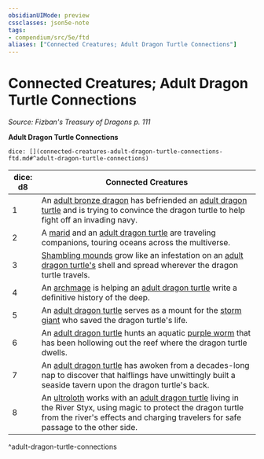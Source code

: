 ```yaml
---
obsidianUIMode: preview
cssclasses: json5e-note
tags:
- compendium/src/5e/ftd
aliases: ["Connected Creatures; Adult Dragon Turtle Connections"]
---
```

# Connected Creatures; Adult Dragon Turtle Connections
*Source: Fizban's Treasury of Dragons p. 111* 

**Adult Dragon Turtle Connections**

`dice: [](connected-creatures-adult-dragon-turtle-connections-ftd.md#^adult-dragon-turtle-connections)`

| dice: d8 | Connected Creatures |
|----------|---------------------|
| 1 | An [adult bronze dragon](2-Mechanics/CLI/bestiary/dragon/adult-bronze-dragon.md) has befriended an [adult dragon turtle](2-Mechanics/CLI/bestiary/dragon/dragon-turtle.md) and is trying to convince the dragon turtle to help fight off an invading navy. |
| 2 | A [marid](2-Mechanics/CLI/bestiary/elemental/marid.md) and an [adult dragon turtle](2-Mechanics/CLI/bestiary/dragon/dragon-turtle.md) are traveling companions, touring oceans across the multiverse. |
| 3 | [Shambling mounds](2-Mechanics/CLI/bestiary/plant/shambling-mound.md) grow like an infestation on an [adult dragon turtle's](2-Mechanics/CLI/bestiary/dragon/dragon-turtle.md) shell and spread wherever the dragon turtle travels. |
| 4 | An [archmage](2-Mechanics/CLI/bestiary/humanoid/archmage.md) is helping an [adult dragon turtle](2-Mechanics/CLI/bestiary/dragon/dragon-turtle.md) write a definitive history of the deep. |
| 5 | An [adult dragon turtle](2-Mechanics/CLI/bestiary/dragon/dragon-turtle.md) serves as a mount for the [storm giant](2-Mechanics/CLI/bestiary/giant/storm-giant.md) who saved the dragon turtle's life. |
| 6 | An [adult dragon turtle](2-Mechanics/CLI/bestiary/dragon/dragon-turtle.md) hunts an aquatic [purple worm](2-Mechanics/CLI/bestiary/monstrosity/purple-worm.md) that has been hollowing out the reef where the dragon turtle dwells. |
| 7 | An [adult dragon turtle](2-Mechanics/CLI/bestiary/dragon/dragon-turtle.md) has awoken from a decades-long nap to discover that halflings have unwittingly built a seaside tavern upon the dragon turtle's back. |
| 8 | An [ultroloth](2-Mechanics/CLI/bestiary/fiend/ultroloth.md) works with an [adult dragon turtle](2-Mechanics/CLI/bestiary/dragon/dragon-turtle.md) living in the River Styx, using magic to protect the dragon turtle from the river's effects and charging travelers for safe passage to the other side. |
^adult-dragon-turtle-connections